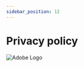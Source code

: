 ```yaml
---
sidebar_position: 12
---
```


# Privacy policy

![Adobe Logo](/img/store-usuario/22.png "Hover text")
